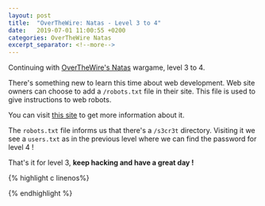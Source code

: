 ```yaml
---
layout: post
title:  "OverTheWire: Natas - Level 3 to 4"
date:   2019-07-01 11:00:55 +0200
categories: OverTheWire Natas
excerpt_separator: <!--more-->
---
```


Continuing with [OverTheWire's Natas](http://overthewire.org/wargames/natas/) wargame, level 3 to 4.<!--more-->

There's something new to learn this time about web development. Web site owners can choose to add a `/robots.txt` file in their site. This file is used to give instructions to web robots. 

You can visit [this site](https://www.robotstxt.org/robotstxt.html) to get more information about it.

The `robots.txt` file informs us that there's a `/s3cr3t` directory. Visiting it we see a `users.txt` as in the previous level where we can find the password for level 4 !

That's it for level 3, **keep hacking and have a great day !**

{% highlight c linenos%}

{% endhighlight  %}

